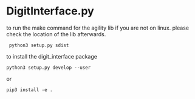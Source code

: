 # DigitInterface.py


to run the make command for the agility lib if you are not on linux. please check the location of the lib afterwards. 

``` shell
 python3 setup.py sdist
```

to install the digit_interface package

``` shell
python3 setup.py develop --user
```
or 
``` shell
pip3 install -e .
```

